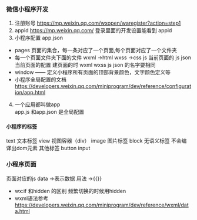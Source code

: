 ### 微信小程序开发

1. 注册账号
   https://mp.weixin.qq.com/wxopen/waregister?action=step1
2. appid
   https://mp.weixin.qq.com/ 登录里面的开发设置能看到 appid
3. 小程序配置 app.json  

- pages 页面的集合，每一条对应了一个页面,每个页面对应了一个文件夹
- 每一个页面文件夹下面的文件 wxml ->html wxss ->css js 当前页面的 js json 当前页面的配置 建页面的时 wxml wxss js json 的名字要相同
- window —— 定义小程序所有页面的顶部背景颜色，文字颜色定义等
- 小程序全局配置的文档 https://developers.weixin.qq.com/miniprogram/dev/reference/configuration/app.html
4. 一个应用都叫做app  
app.js 和app.json 是全局配置  
#### 小程序的标签
text 文本标签
view 视图容器（div）
image 图片标签
block 无语义标签 不会编译出dom元素
其他标签 button input 
### 小程序页面
页面对应的js 
data ->表示数据
用法  ->{{}}
- wx:if 和hidden 的区别 频繁切换的时候用hidden 
- wxml语法参考 
https://developers.weixin.qq.com/miniprogram/dev/reference/wxml/data.html
